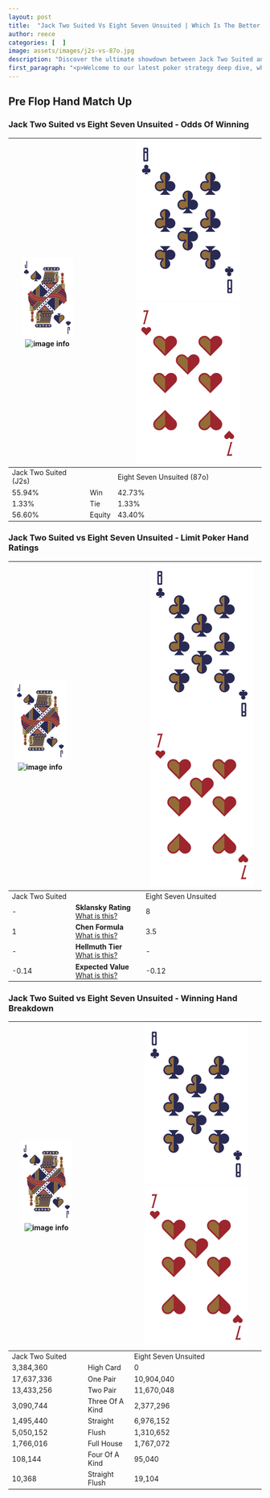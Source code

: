 ```yaml
---
layout: post
title:  "Jack Two Suited Vs Eight Seven Unsuited | Which Is The Better Hand In Poker? A Complete Guide"
author: reece
categories: [  ]
image: assets/images/j2s-vs-87o.jpg
description: "Discover the ultimate showdown between Jack Two Suited and Eight Seven Unsuited in poker! Uncover the odds, strategies, and scenarios where one hand triumphs over the other. Get ready to up your poker game with this thrilling analysis."
first_paragraph: "<p>Welcome to our latest poker strategy deep dive, where we're pitting two distinct hands against each other in a high-stakes showdown: Jack Two Suited vs Eight Seven Unsuited.</p><p>In the dynamic world of poker, every decision counts, and knowing which hand holds the upper hand is key to your success at the table.</p><p>In this article, we'll dissect these two hands, explore the scenarios where one dominates the other, and equip you with the knowledge to make strategic choices that can tip the odds in your favor.</p><p>Get ready to unravel the intriguing dynamics of these poker hands and elevate your game to new heights.</p>"
---
```




[comment]: # (sp0)

## Pre Flop Hand Match Up

<div class="table hand-ratings" markdown="1"> 



### Jack Two Suited vs Eight Seven Unsuited - Odds Of Winning


    
| ![image info](assets/images/hand1/J.png) ![image info](assets/images/hand1/2s.png) |  | ![image info](assets/images/hand2/8.png) ![image info](assets/images/hand2/7o.png) |
| -------- | -------- | -------- |
| Jack Two Suited (J2s) |  | Eight Seven Unsuited (87o) |
| 55.94% | Win | 42.73% |
| 1.33% | Tie | 1.33% |
| 56.60% | Equity | 43.40% |




[comment]: # (sp1)



### Jack Two Suited vs Eight Seven Unsuited - Limit Poker Hand Ratings


    
| ![image info](assets/images/hand1/J.png) ![image info](assets/images/hand1/2s.png) |  | ![image info](assets/images/hand2/8.png) ![image info](assets/images/hand2/7o.png) |
| -------- | -------- | -------- |
| Jack Two Suited |  | Eight Seven Unsuited |
| - | **Sklansky Rating** [What is this?](/sklansky-rating-explained) | 8 |
| 1 | **Chen Formula** [What is this?](/chen-formula-explained) | 3.5 |
| - | **Hellmuth Tier** [What is this?](/Hellmuth-tier-explained) | - |
| -0.14 | **Expected Value** [What is this?](/expected-value-explained) | -0.12 |




[comment]: # (sp2)



### Jack Two Suited vs Eight Seven Unsuited - Winning Hand Breakdown


    
| ![image info](assets/images/hand1/J.png) ![image info](assets/images/hand1/2s.png) |  | ![image info](assets/images/hand2/8.png) ![image info](assets/images/hand2/7o.png) |
| -------- | -------- | -------- |
| Jack Two Suited |  | Eight Seven Unsuited |
| 3,384,360 | High Card | 0 |
| 17,637,336 | One Pair | 10,904,040 |
| 13,433,256 | Two Pair | 11,670,048 |
| 3,090,744 | Three Of A Kind | 2,377,296 |
| 1,495,440 | Straight | 6,976,152 |
| 5,050,152 | Flush | 1,310,652 |
| 1,766,016 | Full House | 1,767,072 |
| 108,144 | Four Of A Kind | 95,040 |
| 10,368 | Straight Flush | 19,104 |




[comment]: # (sp3)



</div>

[comment]: # (sp4)



[comment]: # (sp5)

